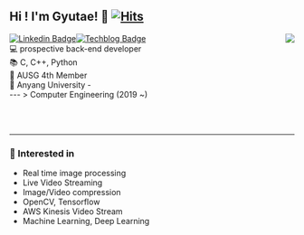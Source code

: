 ## Hi ! I'm Gyutae! 👋 [![Hits](https://hits.seeyoufarm.com/api/count/incr/badge.svg?url=https%3A%2F%2Fgithub.com%2FNoNAMe-0x16%2Fhit-counter&count_bg=%2379C83D&title_bg=%23555555&icon=&icon_color=%23E7E7E7&title=hits&edge_flat=false)](https://hits.seeyoufarm.com)
[![Linkedin Badge](http://img.shields.io/badge/-Linkedin-0077B5?style=flat-square&logo=Linkedin&link=https://www.linkedin.com/in/%EA%B7%9C%ED%83%9C-%EC%98%A4-b26582189/)](https://www.linkedin.com/in/%EA%B7%9C%ED%83%9C-%EC%98%A4-b26582189/)[![Techblog Badge](http://img.shields.io/badge/-Techblog-24292E?style=flat-square&logo=github&link=https://blog.naver.com/einokt)](https://blog.naver.com/einokt)<img align='right' src="https://github-readme-stats.vercel.app/api?username=NoNAMe-0x16&show_icons=true"><br/>
💻 prospective back-end developer<br/>
📚 C, C++, Python<br/>
📜 AUSG 4th Member<br/>
🏫 Anyang University -<br/>
--- > Computer Engineering (2019 ~)<br/>

<br/><br/>

* * *
### 📜 Interested in
* Real time image processing
* Live Video Streaming
* Image/Video compression
* OpenCV, Tensorflow
* AWS Kinesis Video Stream
* Machine Learning, Deep Learning
